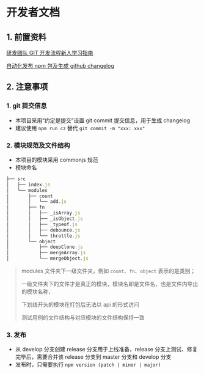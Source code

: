 # 开发者文档

## 1. 前置资料

[研发团队 GIT 开发流程新人学习指南](https://github.com/mylxsw/growing-up/blob/master/doc/%E7%A0%94%E5%8F%91%E5%9B%A2%E9%98%9FGIT%E5%BC%80%E5%8F%91%E6%B5%81%E7%A8%8B%E6%96%B0%E4%BA%BA%E5%AD%A6%E4%B9%A0%E6%8C%87%E5%8D%97.md)

[自动化发布 npm 包及生成 github changelog](https://gist.github.com/banyudu/8825139c64a573a10a70ac5c6612f2f1)



## 2. 注意事项

### 1. git 提交信息

- 本项目采用“约定是提交”设置 git commit 提交信息，用于生成 changelog
- 建议使用 `npm run cz` 替代 `git commit -m "xxx: xxx"`

### 2. 模块规范及文件结构

- 本项目的模块采用 commonjs 规范
- 模块命名

```js
├── src
│   ├── index.js
│   └── modules
│       ├── count
│       │   └── add.js
│       ├── fn
│       │   ├── _isArray.js
│       │   ├── _isObject.js
│       │   ├── _typeof.js
│       │   ├── debounce.js
│       │   └── throttle.js
│       └── object
│           ├── deepClone.js
│           ├── mergeArray.js
│           └── mergeObject.js
```

> modules 文件夹下一级文件夹，例如 `count`、`fn`、`object` 表示的是类别；
>
> 一级文件夹下的文件才是真正的模块，模块名即是文件名，也是文件内导出的模块名称，
>
> 下划线开头的模块在打包后无法以 api 的形式访问
>
> 测试用例的文件结构与对应模块的文件结构保持一致



### 3. 发布

- 从 develop 分支创建 release 分支用于上线准备，release 分支上测试、修复完毕后，需要合并该 release 分支到 master 分支和 develop 分支
- 发布时，只需要执行 `npm version (patch | minor | major)`